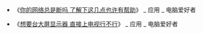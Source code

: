 - 《[你的网络总是断吗 了解下这几点也许有帮助](http://www.cfan.com.cn/2019/1025/133120.shtml)》 _ 应用 _ 电脑爱好者  

- 《[想要台大屏显示器 直接上电视行不行](http://www.cfan.com.cn/2019/1011/133068.shtml)》 _ 应用 _ 电脑爱好者 
